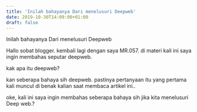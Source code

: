 ```yaml
---
title: 'Inilah bahayanya Dari menelusuri Deepweb'
date: 2019-10-30T14:09:00+01:00
draft: false
---
```


  
  
  
  
  
  
Inilah bahayanya Dari menelusuri Deepweb  
  
  
  
Hallo sobat blogger. kembali lagi dengan saya MR.057. di materi kali ini saya ingin membahas seputar deepweb.   
  
kak apa itu deepweb?  
  
kan seberapa bahaya sih deepweb. pastinya pertanyaan itu yang pertama kali muncul di benak kalian saat membaca artikel ini..  
  
  
  
oke, kali ini saya ingin membahas seberapa bahaya sih jika kita menelusuri Deep web.?